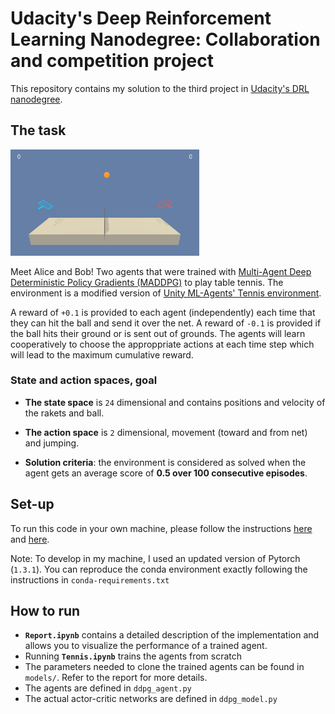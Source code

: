 # Udacity's Deep Reinforcement Learning Nanodegree: Collaboration and competition project

This repository contains my solution to the third project in [Udacity's DRL nanodegree](https://www.udacity.com/course/deep-reinforcement-learning-nanodegree--nd893).

## The task

<img src=media/trained_agent.gif width=60%>

Meet Alice and Bob! Two agents that were trained with [Multi-Agent Deep Deterministic Policy Gradients (MADDPG)](https://arxiv.org/pdf/1706.02275.pdf) to play table tennis. The environment is a modified version of [Unity ML-Agents' Tennis environment](https://github.com/Unity-Technologies/ml-agents/blob/master/docs/Learning-Environment-Examples.md#tennis).

A reward of `+0.1` is provided to each agent (independently) each time that they can hit the ball and send it over the net. A reward of `-0.1` is provided if the ball hits their ground or is sent out of grounds. The agents will learn cooperatively to choose the approppriate actions at each time step which will lead to the maximum cumulative reward.

### State and action spaces, goal

- **The state space** is `24` dimensional and contains positions and velocity of the rakets and ball.

- **The action space** is `2` dimensional, movement (toward and from net) and jumping.

- **Solution criteria**: the environment is considered as solved when the agent gets an average score of **0.5 over 100 consecutive episodes**.

## Set-up

To run this code in your own machine, please follow the instructions [here](https://github.com/udacity/deep-reinforcement-learning#dependencies) and [here](https://github.com/udacity/deep-reinforcement-learning/tree/master/p3_collab-compet#getting-started).

Note: To develop in my machine, I used an updated version of Pytorch (`1.3.1`). You can reproduce the conda environment exactly following the instructions in `conda-requirements.txt`

## How to run

- **`Report.ipynb`** contains a detailed description of the implementation and allows you to visualize the performance of a trained agent.
- Running **`Tennis.ipynb`** trains the agents from scratch
- The parameters needed to clone the trained agents can be found in `models/`. Refer to the report for more details.
- The agents are defined in `ddpg_agent.py`
- The actual actor-critic networks are defined in `ddpg_model.py`